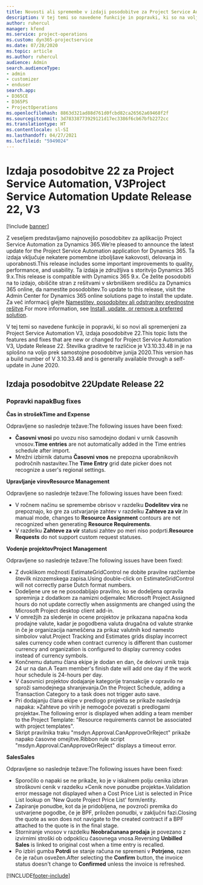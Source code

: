```yaml
---
title: Novosti ali spremembe v izdaji posodobitve za Project Service Automation 22, V3
description: V tej temi so navedene funkcije in popravki, ki so na voljo za Project Service Automation V3, izdaja posodobitve 22.
author: ruhercul
manager: kfend
ms.service: project-operations
ms.custom: dyn365-projectservice
ms.date: 07/28/2020
ms.topic: article
ms.author: ruhercul
audience: Admin
search.audienceType:
- admin
- customizer
- enduser
search.app:
- D365CE
- D365PS
- ProjectOperations
ms.openlocfilehash: 8863d321ad88d761d0fcbd82ca26562a69468f2f
ms.sourcegitcommit: 3d78338773929121d17ec3386f6cb67bfb2272cc
ms.translationtype: HT
ms.contentlocale: sl-SI
ms.lasthandoff: 04/27/2021
ms.locfileid: "5949024"
---
```

# <a name="project-service-automation-update-release-22-v3"></a><span data-ttu-id="d54f4-103">Izdaja posodobitve 22 za Project Service Automation, V3</span><span class="sxs-lookup"><span data-stu-id="d54f4-103">Project Service Automation Update Release 22, V3</span></span>

[!include [banner](../includes/psa-now-project-operations.md)]

<span data-ttu-id="d54f4-104">Z veseljem predstavljamo najnovejšo posodobitev za aplikacijo Project Service Automation za Dynamics 365.</span><span class="sxs-lookup"><span data-stu-id="d54f4-104">We’re pleased to announce the latest update for the Project Service Automation application for Dynamics 365.</span></span> <span data-ttu-id="d54f4-105">Ta izdaja vključuje nekatere pomembne izboljšave kakovosti, delovanja in uporabnosti.</span><span class="sxs-lookup"><span data-stu-id="d54f4-105">This release includes some important improvements to quality, performance, and usability.</span></span> <span data-ttu-id="d54f4-106">Ta izdaja je združljiva s storitvijo Dynamics 365 9.x.</span><span class="sxs-lookup"><span data-stu-id="d54f4-106">This release is compatible with Dynamics 365 9.x.</span></span> <span data-ttu-id="d54f4-107">Če želite posodobiti na to izdajo, obiščite stran z rešitvami v skrbniškem središču za Dynamics 365 online, da namestite posodobitev.</span><span class="sxs-lookup"><span data-stu-id="d54f4-107">To update to this release, visit the Admin Center for Dynamics 365 online solutions page to install the update.</span></span> <span data-ttu-id="d54f4-108">Za več informacij glejte [Namestitev, posodobitev ali odstranitev prednostne rešitve](/power-platform/admin/install-remove-preferred-solution).</span><span class="sxs-lookup"><span data-stu-id="d54f4-108">For more information, see [Install, update, or remove a preferred solution](/power-platform/admin/install-remove-preferred-solution).</span></span>

<span data-ttu-id="d54f4-109">V tej temi so navedene funkcije in popravki, ki so novi ali spremenjeni za Project Service Automation V3, izdaja posodobitve 22.</span><span class="sxs-lookup"><span data-stu-id="d54f4-109">This topic lists the features and fixes that are new or changed for Project Service Automation V3, Update Release 22.</span></span> <span data-ttu-id="d54f4-110">Številka graditve te različice je V3.10.33.48 in je na splošno na voljo prek samostojne posodobitve junija 2020.</span><span class="sxs-lookup"><span data-stu-id="d54f4-110">This version has a build number of V 3.10.33.48 and is generally available through a self-update in June 2020.</span></span>

## <a name="update-release-22"></a><span data-ttu-id="d54f4-111">Izdaja posodobitve 22</span><span class="sxs-lookup"><span data-stu-id="d54f4-111">Update Release 22</span></span>

### <a name="bug-fixes"></a><span data-ttu-id="d54f4-112">Popravki napak</span><span class="sxs-lookup"><span data-stu-id="d54f4-112">Bug fixes</span></span>



<span data-ttu-id="d54f4-113">**Čas in strošek**</span><span class="sxs-lookup"><span data-stu-id="d54f4-113">**Time and Expense**</span></span>

<span data-ttu-id="d54f4-114">Odpravljene so naslednje težave:</span><span class="sxs-lookup"><span data-stu-id="d54f4-114">The following issues have been fixed:</span></span>

- <span data-ttu-id="d54f4-115">**Časovni vnosi** po uvozu niso samodejno dodani v urnik časovnih vnosov.</span><span class="sxs-lookup"><span data-stu-id="d54f4-115">**Time entries** are not automatically added in the Time entries schedule after import.</span></span>
- <span data-ttu-id="d54f4-116">Mrežni izbirnik datuma **Časovni vnos** ne prepozna uporabnikovih področnih nastavitev.</span><span class="sxs-lookup"><span data-stu-id="d54f4-116">The **Time Entry** grid date picker does not recognize a user's regional settings.</span></span>

<span data-ttu-id="d54f4-117">**Upravljanje virov**</span><span class="sxs-lookup"><span data-stu-id="d54f4-117">**Resource Management**</span></span>

<span data-ttu-id="d54f4-118">Odpravljene so naslednje težave:</span><span class="sxs-lookup"><span data-stu-id="d54f4-118">The following issues have been fixed:</span></span>

- <span data-ttu-id="d54f4-119">V ročnem načinu se spremembe obrisov v razdelku **Dodelitev vira** ne prepoznajo, ko gre za ustvarjanje zahtev v razdelku **Zahteve za vir**.</span><span class="sxs-lookup"><span data-stu-id="d54f4-119">In manual mode, changes to **Resource Assignment** contours are not recognized when generating **Resource Requirements**.</span></span>
- <span data-ttu-id="d54f4-120">V razdelku **Zahteve za vir** statusi zahtev po meri niso podprti.</span><span class="sxs-lookup"><span data-stu-id="d54f4-120">**Resource Requests** do not support custom request statuses.</span></span>

<span data-ttu-id="d54f4-121">**Vodenje projektov**</span><span class="sxs-lookup"><span data-stu-id="d54f4-121">**Project Management**</span></span>

<span data-ttu-id="d54f4-122">Odpravljene so naslednje težave:</span><span class="sxs-lookup"><span data-stu-id="d54f4-122">The following issues have been fixed:</span></span>

- <span data-ttu-id="d54f4-123">Z dvoklikom možnosti EstimateGridControl ne dobite pravilne razčlembe številk nizozemskega zapisa.</span><span class="sxs-lookup"><span data-stu-id="d54f4-123">Using double-click on EstimateGridControl will not correctly parse Dutch format numbers.</span></span>
- <span data-ttu-id="d54f4-124">Dodeljene ure se ne posodabljajo pravilno, ko se dodeljena opravila spreminja z dodatkom za namizni odjemalec Microsoft Project.</span><span class="sxs-lookup"><span data-stu-id="d54f4-124">Assigned hours do not update correctly when assignments are changed using the Microsoft Project desktop client add-in.</span></span>
- <span data-ttu-id="d54f4-125">V omrežjih za sledenje in ocene projektov je prikazana napačna koda prodajne valute, kadar je pogodbena valuta drugačna od valute stranke in če je organizacija nameščena za prikaz valutnih kod namesto simbolov valut.</span><span class="sxs-lookup"><span data-stu-id="d54f4-125">Project Tracking and Estimates grids display incorrect sales currency code when contract currency is different than customer currency and organization is configured to display currency codes instead of currency symbols.</span></span>
- <span data-ttu-id="d54f4-126">Končnemu datumu člana ekipe je dodan en dan, če delovni urnik traja 24 ur na dan.</span><span class="sxs-lookup"><span data-stu-id="d54f4-126">A Team member's finish date will add one day if the work hour schedule is 24-hours per day.</span></span>
- <span data-ttu-id="d54f4-127">V časovnici projektov dodajanje kategorije transakcije v opravilo ne sproži samodejnega shranjevanja.</span><span class="sxs-lookup"><span data-stu-id="d54f4-127">On the Project Schedule, adding a Transaction Category to a task does not trigger auto save.</span></span>
- <span data-ttu-id="d54f4-128">Pri dodajanju člana ekipe v predlogo projekta se prikaže naslednja napaka: »Zahteve po virih je nemogoče povezati s predlogami projekta«.</span><span class="sxs-lookup"><span data-stu-id="d54f4-128">The following error is displayed when adding a team member to the Project Template: "Resource requirements cannot be associated with project templates".</span></span> 
- <span data-ttu-id="d54f4-129">Skript pravilnika traku "msdyn.Approval.CanApproveOrReject" prikaže napako časovne omejitve.</span><span class="sxs-lookup"><span data-stu-id="d54f4-129">Ribbon rule script "msdyn.Approval.CanApproveOrReject" displays a timeout error.</span></span>

<span data-ttu-id="d54f4-130">**Sales**</span><span class="sxs-lookup"><span data-stu-id="d54f4-130">**Sales**</span></span>

<span data-ttu-id="d54f4-131">Odpravljene so naslednje težave:</span><span class="sxs-lookup"><span data-stu-id="d54f4-131">The following issues have been fixed:</span></span>

- <span data-ttu-id="d54f4-132">Sporočilo o napaki se ne prikaže, ko je v iskalnem polju cenika izbran stroškovni cenik v razdelku »Cenik nove ponudbe projekta«.</span><span class="sxs-lookup"><span data-stu-id="d54f4-132">Validation error message not displayed when a Cost Price List is selected in Price List lookup on 'New Quote Project Price List' form/entity.</span></span>
- <span data-ttu-id="d54f4-133">Zapiranje ponudbe, kot da je pridobljena, ne povzroči premika do ustvarjene pogodbe, če je BPF, priložen ponudbi, v zaključni fazi.</span><span class="sxs-lookup"><span data-stu-id="d54f4-133">Closing the quote as won does not navigate to the created contract if a BPF attached to the quote is in the final stage.</span></span>
- <span data-ttu-id="d54f4-134">Storniranje vnosov v razdelku **Neobračunana prodaja** je povezano z izvirnimi stroški ob odpoklicu časovnega vnosa.</span><span class="sxs-lookup"><span data-stu-id="d54f4-134">Reversing **Unbilled Sales** is linked to original cost when a time entry is recalled.</span></span>
- <span data-ttu-id="d54f4-135">Po izbiri gumba **Potrdi** se stanje računa ne spremeni v **Potrjeno**, razen če je račun osvežen.</span><span class="sxs-lookup"><span data-stu-id="d54f4-135">After selecting the **Confirm** button, the invoice status doesn't change to **Confirmed** unless the invoice is refreshed.</span></span>


[!INCLUDE[footer-include](../includes/footer-banner.md)]